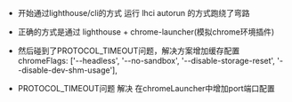 * 开始通过lighthouse/cli的方式 运行 lhci autorun 的方式跑绕了弯路

* 正确的方式是通过 lighthouse + chrome-launcher(模拟chrome环境插件)

* 然后碰到了PROTOCOL_TIMEOUT问题，解决方案增加缓存配置     chromeFlags: ['--headless', '--no-sandbox', '--disable-storage-reset', '--disable-dev-shm-usage'],


* PROTOCOL_TIMEOUT问题 解决 在chromeLauncher中增加port端口配置